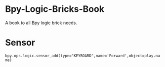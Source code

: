 # Bpy-Logic-Bricks-Book
A book to all Bpy logic brick needs.

# Sensor

```bpy.ops.logic.sensor_add(type="KEYBOARD",name='Forward',object=play.name)```

